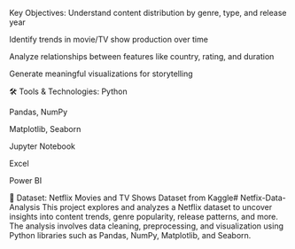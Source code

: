  Key Objectives:
Understand content distribution by genre, type, and release year

Identify trends in movie/TV show production over time

Analyze relationships between features like country, rating, and duration

Generate meaningful visualizations for storytelling

🛠 Tools & Technologies:
Python

Pandas, NumPy

Matplotlib, Seaborn

Jupyter Notebook

Excel

Power BI

📁 Dataset:
Netflix Movies and TV Shows Dataset from Kaggle# Netfix-Data-Analysis
This project explores and analyzes a Netflix dataset to uncover insights into content trends, genre popularity, release patterns, and more. The analysis involves data cleaning, preprocessing, and visualization using Python libraries such as Pandas, NumPy, Matplotlib, and Seaborn.

